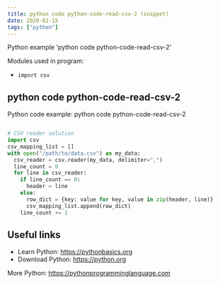 ```yaml
---
title: python code python-code-read-csv-2 (snippet)
date: 2020-02-15
tags: ["python"]
---
```

Python example 'python code python-code-read-csv-2'


Modules used in program: 
* `import csv`

## python code python-code-read-csv-2

Python code example: python code python-code-read-csv-2

```python

# CSV reader solution
import csv
csv_mapping_list = []
with open("/path/to/data.csv") as my_data: 
  csv_reader = csv.reader(my_data, delimiter=",") 
  line_count = 0 
  for line in csv_reader: 
    if line_count == 0: 
      header = line 
    else: 
      row_dict = {key: value for key, value in zip(header, line)} 
      csv_mapping_list.append(row_dict) 
    line_count += 1


```

## Useful links

- Learn Python: https://pythonbasics.org
- Download Python: https://python.org

More Python: https://pythonprogramminglanguage.com
